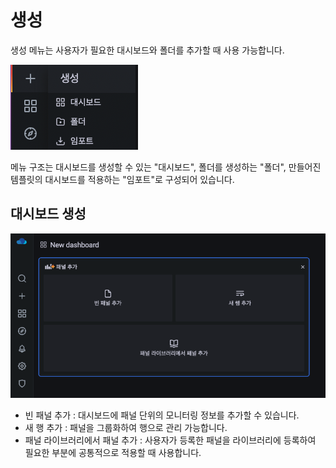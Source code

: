 # 생성
생성 메뉴는 사용자가 필요한 대시보드와 폴더를 추가할 때 사용 가능합니다.

![wall-dashboard-search-list](../../assets/images/wall-dashboard-create-menu.png)

메뉴 구조는 대시보드를 생성할 수 있는 "대시보드", 폴더를 생성하는 "폴더", 만들어진 템플릿의 대시보드를 적용하는 "임포트"로 구성되어 있습니다.

## 대시보드 생성

![wall-dashboard-search-list](../../assets/images/wall-dashboard-create-dashboard.png)

* 빈 패널 추가 : 대시보드에 패널 단위의 모니터링 정보를 추가할 수 있습니다.
* 새 행 추가 : 패널을 그룹화하여 행으로 관리 가능합니다.
* 패널 라이브러리에서 패널 추가 : 사용자가 등록한 패널을 라이브러리에 등록하여 필요한 부분에 공통적으로 적용할 때 사용합니다.